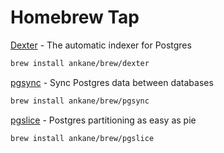 # Homebrew Tap

[Dexter](https://github.com/ankane/dexter) - The automatic indexer for Postgres

```sh
brew install ankane/brew/dexter
```

[pgsync](https://github.com/ankane/pgsync) - Sync Postgres data between databases

```sh
brew install ankane/brew/pgsync
```

[pgslice](https://github.com/ankane/pgslice) - Postgres partitioning as easy as pie

```sh
brew install ankane/brew/pgslice
```
